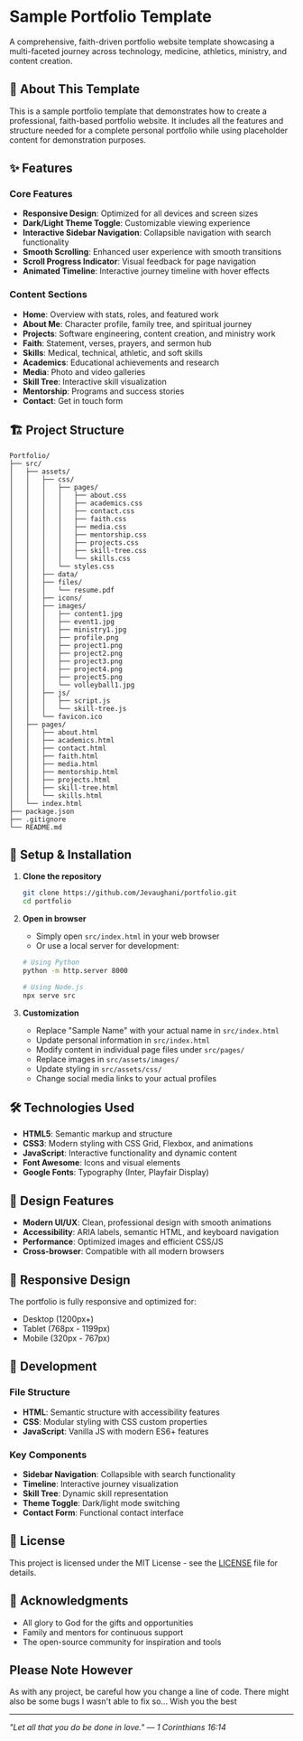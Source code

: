 # Sample Portfolio Template

A comprehensive, faith-driven portfolio website template showcasing a multi-faceted journey across technology, medicine, athletics, ministry, and content creation.

## 🌟 About This Template

This is a sample portfolio template that demonstrates how to create a professional, faith-based portfolio website. It includes all the features and structure needed for a complete personal portfolio while using placeholder content for demonstration purposes.

## ✨ Features

### Core Features
- **Responsive Design**: Optimized for all devices and screen sizes
- **Dark/Light Theme Toggle**: Customizable viewing experience
- **Interactive Sidebar Navigation**: Collapsible navigation with search functionality
- **Smooth Scrolling**: Enhanced user experience with smooth transitions
- **Scroll Progress Indicator**: Visual feedback for page navigation
- **Animated Timeline**: Interactive journey timeline with hover effects

### Content Sections
- **Home**: Overview with stats, roles, and featured work
- **About Me**: Character profile, family tree, and spiritual journey
- **Projects**: Software engineering, content creation, and ministry work
- **Faith**: Statement, verses, prayers, and sermon hub
- **Skills**: Medical, technical, athletic, and soft skills
- **Academics**: Educational achievements and research
- **Media**: Photo and video galleries
- **Skill Tree**: Interactive skill visualization
- **Mentorship**: Programs and success stories
- **Contact**: Get in touch form

## 🏗️ Project Structure

```
Portfolio/
├── src/
│   ├── assets/
│   │   ├── css/
│   │   │   ├── pages/
│   │   │   │   ├── about.css
│   │   │   │   ├── academics.css
│   │   │   │   ├── contact.css
│   │   │   │   ├── faith.css
│   │   │   │   ├── media.css
│   │   │   │   ├── mentorship.css
│   │   │   │   ├── projects.css
│   │   │   │   ├── skill-tree.css
│   │   │   │   └── skills.css
│   │   │   └── styles.css
│   │   ├── data/
│   │   ├── files/
│   │   │   └── resume.pdf
│   │   ├── icons/
│   │   ├── images/
│   │   │   ├── content1.jpg
│   │   │   ├── event1.jpg
│   │   │   ├── ministry1.jpg
│   │   │   ├── profile.png
│   │   │   ├── project1.png
│   │   │   ├── project2.png
│   │   │   ├── project3.png
│   │   │   ├── project4.png
│   │   │   ├── project5.png
│   │   │   └── volleyball1.jpg
│   │   ├── js/
│   │   │   ├── script.js
│   │   │   └── skill-tree.js
│   │   └── favicon.ico
│   ├── pages/
│   │   ├── about.html
│   │   ├── academics.html
│   │   ├── contact.html
│   │   ├── faith.html
│   │   ├── media.html
│   │   ├── mentorship.html
│   │   ├── projects.html
│   │   ├── skill-tree.html
│   │   └── skills.html
│   └── index.html
├── package.json
├── .gitignore
└── README.md
```

## 🚀 Setup & Installation

1. **Clone the repository**
   ```bash
   git clone https://github.com/Jevaughani/portfolio.git
   cd portfolio
   ```

2. **Open in browser**
   - Simply open `src/index.html` in your web browser
   - Or use a local server for development:
   ```bash
   # Using Python
   python -m http.server 8000
   
   # Using Node.js
   npx serve src
   ```

3. **Customization**
   - Replace "Sample Name" with your actual name in `src/index.html`
   - Update personal information in `src/index.html`
   - Modify content in individual page files under `src/pages/`
   - Replace images in `src/assets/images/`
   - Update styling in `src/assets/css/`
   - Change social media links to your actual profiles

## 🛠️ Technologies Used

- **HTML5**: Semantic markup and structure
- **CSS3**: Modern styling with CSS Grid, Flexbox, and animations
- **JavaScript**: Interactive functionality and dynamic content
- **Font Awesome**: Icons and visual elements
- **Google Fonts**: Typography (Inter, Playfair Display)

## 🎨 Design Features

- **Modern UI/UX**: Clean, professional design with smooth animations
- **Accessibility**: ARIA labels, semantic HTML, and keyboard navigation
- **Performance**: Optimized images and efficient CSS/JS
- **Cross-browser**: Compatible with all modern browsers

## 📱 Responsive Design

The portfolio is fully responsive and optimized for:
- Desktop (1200px+)
- Tablet (768px - 1199px)
- Mobile (320px - 767px)

## 🔧 Development

### File Structure
- **HTML**: Semantic structure with accessibility features
- **CSS**: Modular styling with CSS custom properties
- **JavaScript**: Vanilla JS with modern ES6+ features

### Key Components
- **Sidebar Navigation**: Collapsible with search functionality
- **Timeline**: Interactive journey visualization
- **Skill Tree**: Dynamic skill representation
- **Theme Toggle**: Dark/light mode switching
- **Contact Form**: Functional contact interface

## 📄 License

This project is licensed under the MIT License - see the [LICENSE](LICENSE) file for details.

## 🙏 Acknowledgments

- All glory to God for the gifts and opportunities
- Family and mentors for continuous support
- The open-source community for inspiration and tools

## Please Note However
As with any project, be careful how you change a line of code. There might also be some bugs I wasn't able to fix so... Wish you the best

---

*"Let all that you do be done in love." — 1 Corinthians 16:14* 